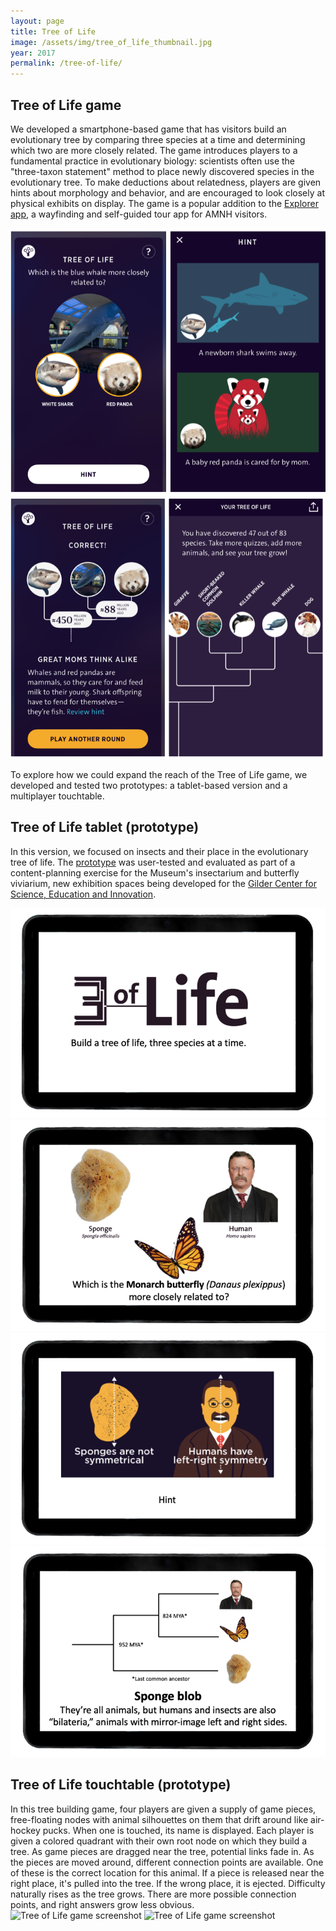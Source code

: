 ```yaml
---
layout: page
title: Tree of Life
image: /assets/img/tree_of_life_thumbnail.jpg
year: 2017
permalink: /tree-of-life/
---
```


## Tree of Life game

We developed a smartphone-based game that has visitors build an evolutionary tree by comparing three species at a time and determining which two are more closely related. The game introduces players to a fundamental practice in evolutionary biology: scientists often use the "three-taxon statement" method to place newly discovered species in the evolutionary tree. To make deductions about relatedness, players are given hints about morphology and behavior, and are encouraged to look closely at physical exhibits on display. The game is a popular addition to the <a href="https://www.amnh.org/apps/explorer" target="_blank">Explorer app</a>, a wayfinding and self-guided tour app for AMNH visitors. 

![Tree of Life game screenshots](/assets/img/ToL-whale1.png)
![Tree of Life game screenshots](/assets/img/ToL-whale2.png)



To explore how we could expand the reach of the Tree of Life game, we developed and tested two prototypes: a tablet-based version and a multiplayer touchtable. 


## Tree of Life tablet (prototype)
In this version, we focused on insects and their place in the evolutionary tree of life. The <a href="https://natalia-rodriguez.github.io/tol/Insect-Newick/" target="_blank">prototype</a> was user-tested and evaluated as part of a content-planning exercise for the Museum's insectarium and butterfly viviarium, new exhibition spaces being developed for the <a href="https://https://www.amnh.org/about/gilder-center" target="_blank">Gilder Center for Science, Education and Innovation</a>. 


![Tree of Life game screenshots](/assets/img/ToL-insects1.png)
![Tree of Life game screenshots](/assets/img/ToL-insects2.png)
![Tree of Life game screenshots](/assets/img/ToL-insects3.png)
![Tree of Life game screenshots](/assets/img/ToL-insects4.png)

## Tree of Life touchtable (prototype)
In this tree building game, four players are given a supply of game pieces, free-floating nodes with animal silhouettes on them that drift around like air-hockey pucks. When one is touched, its name is displayed. Each player is given a colored quadrant with their own root node on which they build a tree. As game pieces are dragged near the tree, potential links fade in. As the pieces are moved around, different connection points are available. One of these is the correct location for this animal. If a piece is released near the right place, it's pulled into the tree. If the wrong place, it is ejected. Difficulty naturally rises as the tree grows. There are more possible connection points, and right answers grow less obvious.
![Tree of Life game screenshot](/assets/img/ToL-multiplayer.jpg)
![Tree of Life game screenshot](/assets/img/tree_of_life_game.png)


